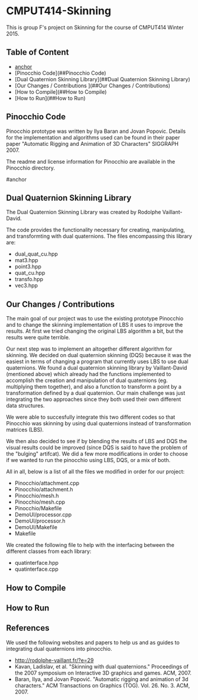 # CMPUT414-Skinning

This is group F's project on Skinning for the course of CMPUT414 Winter 2015.

## Table of Content
* [anchor](#anchor)
* [Pinocchio Code](##Pinocchio Code)
* [Dual Quaternion Skinning Library](##Dual Quaternion Skinning Library)
* [Our Changes / Contributions ](##Our Changes / Contributions)
* [How to Compile](##How to Compile)
* [How to Run](##How to Run)


## Pinocchio Code 

Pinocchio prototype was written by Ilya Baran and Jovan Popovic. Details for
the implementation and algorithms used can be found in their paper paper
"Automatic Rigging and Animation of 3D Characters" SIGGRAPH 2007.

The readme and license information for Pinocchio are available in the 
Pinocchio directory.

#anchor
## Dual Quaternion Skinning Library

The Dual Quaternion Skinning Library was created by Rodolphe Vaillant-David.

The code provides the functionality necessary for creating, manipulating, and
transformting with dual quaternions. The files encompassing this library are:
* dual_quat_cu.hpp
* mat3.hpp
* point3.hpp
* quat_cu.hpp
* transfo.hpp
* vec3.hpp 


## Our Changes / Contributions

The main goal of our project was to use the existing prototype Pinocchio and 
to change the skinning implementation of LBS it uses to improve the results.
At first we tried changing the original LBS algorithm a bit, but the results
were quite terrible. 

Our next step was to implement an altogether different algorithm for skinning.
We decided on dual quaternion skinning (DQS) because it was the easiest in terms of
changing a program that currently uses LBS to use dual quaternions. We found
a dual quaternion skinning library by Vaillant-David (mentioned above) which
already had the functions implemented to accomplish the creation and 
manipulation of dual quaternions (eg. multiplying them together), and also
a function to transform a point by a transformation defined by a dual 
quaternion. Our main challenge was just integrating the two approaches since
they both used their own different data structures.

We were able to succesfully integrate this two different codes so that 
Pinocchio was skinning by using dual quaternions instead of transformation
matrices (LBS). 

We then also decided to see if by blending the results of LBS and DQS the
visual results could be improved (since DQS is said to have the problem of
the "bulging" artifcat). We did a few more modifications in order to choose
if we wanted to run the pinocchio using LBS, DQS, or a mix of both.

All in all, below is a list of all the files we modified in order for our 
project:
* Pinocchio/attachment.cpp
* Pinocchio/attachment.h
* Pinocchio/mesh.h
* Pinocchio/mesh.cpp
* Pinocchio/Makefile
* DemoUI/processor.cpp
* DemoUI/processor.h
* DemoUI/Makefile
* Makefile

We created the following file to help with the interfacing between the 
different classes from each library:
* quatinterface.hpp
* quatinterface.cpp

## How to Compile

## How to Run

## References

We used the following websites and papers to help us and as guides to 
integrating dual quaternions into pinocchio.
* http://rodolphe-vaillant.fr/?e=29
* Kavan, Ladislav, et al. "Skinning with dual quaternions." Proceedings of the
  2007 symposium on Interactive 3D graphics and games. ACM, 2007.
* Baran, Ilya, and Jovan Popović. "Automatic rigging and animation of 3d
  characters." ACM Transactions on Graphics (TOG). Vol. 26. No. 3. ACM, 2007. 
